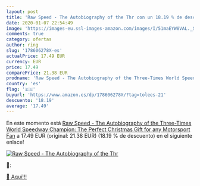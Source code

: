 ```yaml
---
layout: post
title: 'Raw Speed - The Autobiography of the Thr con un 18.19 % de descuento'
date: 2020-01-07 22:54:49
image: 'https://images-eu.ssl-images-amazon.com/images/I/51maEYW8VAL._SL200_.jpg'
comments: true
category: ofertas
author: ring
slug: '178606278X-es'
actualPrice: 17.49 EUR
currency: EUR
price: 17.49
comparePrice: 21.38 EUR
prodname: 'Raw Speed - The Autobiography of the Three-Times World Speedway Champion: The Perfect Christmas Gift for any Motorsport Fan'
country: 'es'
flag: '🇪🇸'
buyurl: 'https://www.amazon.es/dp/178606278X/?tag=tolees-21'
descuento: '18.19'
average: '17.49'
---
```


En este momento está [Raw Speed - The Autobiography of the Three-Times World Speedway Champion: The Perfect Christmas Gift for any Motorsport Fan](https://www.amazon.es/dp/178606278X/?tag=tolees-21) a 17.49 EUR (original: 21.38 EUR) (18.19 %  de descuento) en el siguiente enlace!

[![Raw Speed - The Autobiography of the Thr](https://images-eu.ssl-images-amazon.com/images/I/51maEYW8VAL._SL200_.jpg)](https://www.amazon.es/dp/178606278X/?tag=tolees-21)

🔎:


[🛒 Aquí!!!](https://www.amazon.es/dp/178606278X/?tag=tolees-21)
